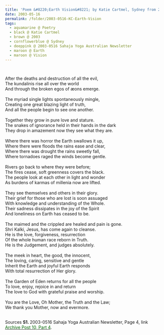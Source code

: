 ```yaml
---
title: 'Poem &#8220;Earth Vision&#8221; by Katie Cartmel, Sydney from 2003-0516 Sahaja Yoga Australian Newsletter, Page 4'
date: 2003-05-16
permalink: /folder/2003-0516-KC-Earth-Vision
tags:
  - aquamarine @ Poetry
  - black @ Katie Cartmel
  - brown @ 2003
  - cornflowerblue @ Sydney
  - deeppink @ 2003-0516 Sahaja Yoga Australian Newsletter
  - maroon @ Earth
  - maroon @ Vision
---
```


<br>

<p>
After the deaths and destruction of all the evil,<br>
The kundalinis rise all over the world<br>
And through the broken egos of æons emerge.<br>
<br>
The myriad single lights spontaneously mingle,<br>
Creating one great blazing light of truth,<br>
And all the people begin to see one another.<br>
<br>
Together they grow in pure love and stature.<br>
The snakes of ignorance held in their hands in the dark<br>
They drop in amazement now they see what they are.<br>
<br>
Where there was horror the Earth swallows it up,<br>
Where there were floods the rains ease and clear,<br>
Where there was drought the rains sweetly fall,<br>
Where tornadoes raged the winds become gentle.<br>
<br>
Rivers go back to where they were before;<br>
The fires cease, soft greenness covers the black.<br>
The people look at each other in light and wonder<br>
As burdens of karmas of millenia now are lifted.<br>
<br>
They see themselves and others in their glory.<br>
Their grief for those who are lost is soon assuaged<br>
With knowledge and understanding of the Whole.<br>
Their sadness dissipates in the joy of the Spirit<br>
And loneliness on Earth has ceased to be.<br>
<br>
The maimed and the crippled are healed and pain is gone.<br>
Shri Kalki, Jesus, has come again to cleanse.<br>
He is the love, forgiveness, resurrection<br>
Of the whole human race reborn in Truth.<br>
He is the Judgement, and judges absolutely.<br>
<br>
The meek in heart, the good, the innocent,<br>
The loving, caring, sensitive and gentle<br>
Inherit the Earth and joyful Earth responds<br>
With total resurrection of Her glory.<br>
<br>
The Garden of Eden returns for all the people<br>
To love, enjoy, rejoice in and return<br>
The love to God with grateful praise and worship.<br>
<br>
You are the Love, Oh Mother, the Truth and the Law;<br>
We thank you Mother, now and evermore.<br>
</p>

<br>

<wave-list>
<list-title color="DarkSeaGreen" width="55">Sources</list-title>
  <list-item color="BlanchedAlmond"  width="280"><b>S1. </b> 2003-0516 Sahaja Yoga Australian Newsletter, Page 4, link <a href="https://seven-teams.github.io/archives/2023/0727"><font color="DarkGreen">Archive Post 10, Part 4</font></a>.</list-item>
</wave-list>